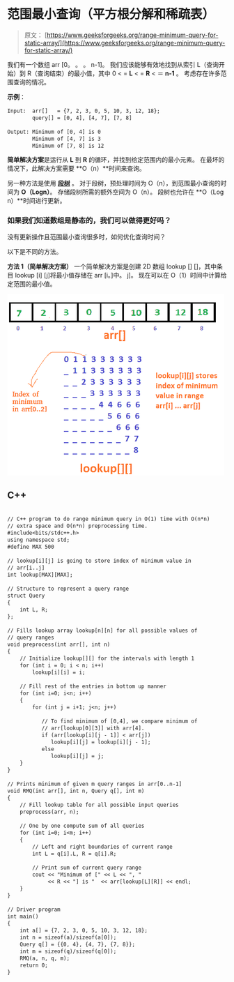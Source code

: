 # 范围最小查询（平方根分解和稀疏表）

> 原文： [https://www.geeksforgeeks.org/range-minimum-query-for-static-array/](https://www.geeksforgeeks.org/range-minimum-query-for-static-array/)

我们有一个数组 arr [0。 。 。 n-1]。 我们应该能够有效地找到从索引 L（查询开始）到 R（查询结束）的最小值，其中 0 < = **L** < = **R** < ＝ **n-1** 。 考虑存在许多范围查询的情况。

**示例**：

```
Input:  arr[]   = {7, 2, 3, 0, 5, 10, 3, 12, 18};
        query[] = [0, 4], [4, 7], [7, 8]

Output: Minimum of [0, 4] is 0
        Minimum of [4, 7] is 3
        Minimum of [7, 8] is 12

```

**简单解决方案**是运行从 **L** 到 **R** 的循环，并找到给定范围内的最小元素。 在最坏的情况下，此解决方案需要 **O（n）**时间来查询。

另一种方法是使用 [**段树**](https://www.geeksforgeeks.org/segment-tree-set-1-range-minimum-query/) 。 对于段树，预处理时间为 O（n），到范围最小查询的时间为 **O（Logn）**。 存储段树所需的额外空间为 O（n）。 段树也允许在 **O（Log n）**时间进行更新。

### 如果我们知道数组是静态的，我们可以做得更好吗？

没有更新操作且范围最小查询很多时，如何优化查询时间？

以下是不同的方法。

**方法 1（简单解决方案）**
一个简单解决方案是创建 2D 数组 lookup [] []，其中条目 lookup [i] [j]将最小值存储在 arr [i。]中。 j]。 现在可以在 O（1）时间中计算给定范围的最小值。

![rmqsimple](img/fd8f808a3cacfafa2ef825414df82dfb.png)

## C++ 

```

// C++ program to do range minimum query in O(1) time with O(n*n) 
// extra space and O(n*n) preprocessing time. 
#include<bits/stdc++.h> 
using namespace std; 
#define MAX 500 

// lookup[i][j] is going to store index of minimum value in 
// arr[i..j] 
int lookup[MAX][MAX]; 

// Structure to represent a query range 
struct Query 
{ 
    int L, R; 
}; 

// Fills lookup array lookup[n][n] for all possible values of 
// query ranges 
void preprocess(int arr[], int n) 
{ 
    // Initialize lookup[][] for the intervals with length 1 
    for (int i = 0; i < n; i++) 
        lookup[i][i] = i; 

    // Fill rest of the entries in bottom up manner 
    for (int i=0; i<n; i++) 
    { 
        for (int j = i+1; j<n; j++) 

           // To find minimum of [0,4], we compare minimum of 
           // arr[lookup[0][3]] with arr[4]. 
           if (arr[lookup[i][j - 1]] < arr[j]) 
              lookup[i][j] = lookup[i][j - 1]; 
           else
              lookup[i][j] = j; 
    } 
} 

// Prints minimum of given m query ranges in arr[0..n-1] 
void RMQ(int arr[], int n, Query q[], int m) 
{ 
    // Fill lookup table for all possible input queries 
    preprocess(arr, n); 

    // One by one compute sum of all queries 
    for (int i=0; i<m; i++) 
    { 
        // Left and right boundaries of current range 
        int L = q[i].L, R = q[i].R; 

        // Print sum of current query range 
        cout << "Minimum of [" << L << ", "
             << R << "] is "  << arr[lookup[L][R]] << endl; 
    } 
} 

// Driver program 
int main() 
{ 
    int a[] = {7, 2, 3, 0, 5, 10, 3, 12, 18}; 
    int n = sizeof(a)/sizeof(a[0]); 
    Query q[] = {{0, 4}, {4, 7}, {7, 8}}; 
    int m = sizeof(q)/sizeof(q[0]); 
    RMQ(a, n, q, m); 
    return 0; 
} 

```